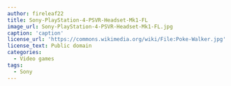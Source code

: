 ```yaml
---
author: fireleaf22
title: Sony-PlayStation-4-PSVR-Headset-Mk1-FL
image_url: Sony-PlayStation-4-PSVR-Headset-Mk1-FL.jpg
caption: 'caption'
license_url: 'https://commons.wikimedia.org/wiki/File:Poke-Walker.jpg'
license_text: Public domain
categories:
  - Video games
tags:
  - Sony
---
```


